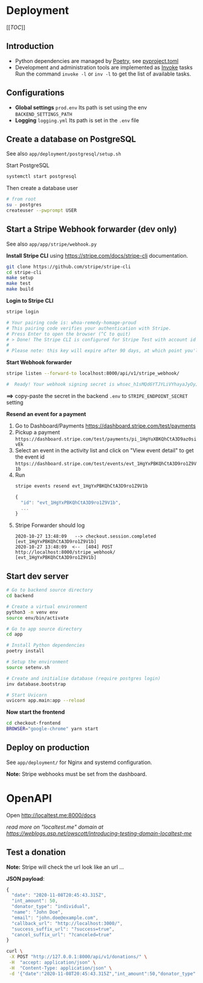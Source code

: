 # Deployment

[[_TOC_]]

## Introduction

* Python dependencies are managed by [Poetry](https://python-poetry.org), see [pyproject.toml](app/pyproject.toml)
* Development and administration tools are implemented as [Invoke](http://www.pyinvoke.org) tasks
  Run the command ```invoke -l``` or ```inv -l``` to get the list of available tasks.

<!-- ## Invoke Tasks -->

<!-- * **Create a schema revision** `database.alembic-revision` -->
<!-- * **Upgrade database** `database.alembic-upgrade` -->
<!-- * **Delete donations** `database.delete-donations` -->
<!-- * ... -->

## Configurations

* **Global settings** `prod.env`
	Its path is set using the env `BACKEND_SETTINGS_PATH`
* **Logging** `logging.yml`
	Its path is set in the `.env` file

## Create a database on PostgreSQL

See also `app/deployment/postgresql/setup.sh`

Start PostgreSQL
```sh
systemctl start postgresql
```

Then create a database user
```sh
# from root
su - postgres
createuser --pwprompt USER
```

## Start a Stripe Webhook forwarder (dev only)

See also `app/app/stripe/webhook.py`

<!-- https://stripe.com/docs/cli/docker -->

**Install Stripe CLI** using https://stripe.com/docs/stripe-cli documentation.
```sh
git clone https://github.com/stripe/stripe-cli
cd stripe-cli
make setup
make test
make build
```

**Login to Stripe CLI**
```sh
stripe login

# Your pairing code is: whoa-remedy-homage-proud
# This pairing code verifies your authentication with Stripe.
# Press Enter to open the browser (^C to quit)
# > Done! The Stripe CLI is configured for Stripe Test with account id acct_b1hCDtA3QHdcBKz9
#
# Please note: this key will expire after 90 days, at which point you'll need to re-authenticate.
```

**Start Webhook forwarder**
```sh
stripe listen --forward-to localhost:8000/api/v1/stripe_webhook/

#  Ready! Your webhook signing secret is whsec_h1sMQd6YTJYLiVYhayaJyOyJO5nJIDRE (^C to quit)
```

**==>** copy-paste the secret in the backend `.env` to `STRIPE_ENDPOINT_SECRET` setting

**Resend an event for a payment**
1. Go to Dashboard/Payments
   https://dashboard.stripe.com/test/payments
1. Pickup a payment
   `https://dashboard.stripe.com/test/payments/pi_1HgYuXBKQhCtA3D9az0sivEk`
1. Select an event in the activity list and click on "View event detail" to get the event id
   `https://dashboard.stripe.com/test/events/evt_1HgYxPBKQhCtA3D9ro1Z9V1b`
1. Run
   ```sh
   stripe events resend evt_1HgYxPBKQhCtA3D9ro1Z9V1b
   ```
   ```js
   {
     "id": "evt_1HgYxPBKQhCtA3D9ro1Z9V1b",
     ...
   }
   ```
1. Stripe Forwarder should log
   ```
   2020-10-27 13:48:09   --> checkout.session.completed [evt_1HgYxPBKQhCtA3D9ro1Z9V1b]
   2020-10-27 13:48:09  <--  [404] POST http://localhost:8000/stripe_webhook/ [evt_1HgYxPBKQhCtA3D9ro1Z9V1b]
   ```

## Start dev server

```sh
# Go to backend source directory
cd backend

# Create a virtual environment
python3 -m venv env
source env/bin/activate

# Go to app source directory
cd app

# Install Python dependencies
poetry install

# Setup the environment
source setenv.sh

# Create and initialise database (require postgres login)
inv database.bootstrap

# Start Uvicorn
uvicorn app.main:app --reload
```

**Now start the frontend**

```sh
cd checkout-frontend
BROWSER="google-chrome" yarn start
```

## Deploy on production

See `app/deployment/` for Nginx and systemd configuration.

**Note:** Stripe webhooks must be set from the dashboard.

# OpenAPI

Open http://localtest.me:8000/docs

*read more on "localtest.me" domain at https://weblogs.asp.net/owscott/introducing-testing-domain-localtest-me*

## Test a donation

**Note:** Stripe will check the url look like an url ...

**JSON payload**:
```js
{
  "date": "2020-11-08T20:45:43.315Z",
  "int_amount": 50,
  "donator_type": "individual",
  "name": "John Doe",
  "email": "john.doe@example.com",
  "callback_url": "http://localhost:3000/",
  "success_suffix_url": "?success=true",
  "cancel_suffix_url": "?canceled=true"
}
```

```sh
curl \
 -X POST "http://127.0.0.1:8000/api/v1/donations/" \
 -H  "accept: application/json" \
 -H  "Content-Type: application/json" \
 -d '{"date":"2020-11-08T20:45:43.315Z","int_amount":50,"donator_type":"individual","name":"John Doe","email":"john.doe@example.com","callback_url":"http://localhost:3000/","success_suffix_url":"?success=true","cancel_suffix_url":"?canceled=true"}'
```
